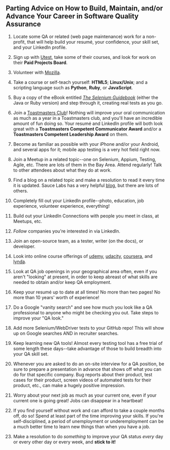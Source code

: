 ## Parting Advice on How to Build, Maintain, and/or Advance Your Career in Software Quality Assurance

1. Locate some QA or related (web page maintenance) work for a non-profit, that will help build your resumé, your confidence, your skill set, and your LinkedIn profile.

2. Sign up with [Utest](http://www.utest.com), take some of their courses, and look for work on their **Paid Projects Board**.

3. Volunteer with [Mozilla](https://www.mozilla.org/en-US/contribute/).

4. Take a course or self-teach yourself: **HTML5**; **Linux/Unix**; and a scripting language such as **Python**, **Ruby**, or **JavaScript**. 

5. Buy a copy of the eBook entitled [*The Selenium Guidebook*](https://seleniumguidebook.com) (either the Java or Ruby version) and step through it, creating real tests as you go.

6. Join a [Toastmasters Club](http://www.toastmasters.org)! Nothing will improve your oral communication as much as a year in a Toastmasters club, and you'll have an incredible amount of fun doing so. Your resumé and LinkedIn profile will both look great with a **Toastmasters Competent Communicator Award** and/or a **Toastmasters Competent Leadership Award** on them.

7. Become as familiar as possible with your iPhone and/or your Android, and several apps for it; mobile app testing is a very hot field right now.

8. Join a Meetup in a related topic--one on Selenium, Appium, Testing, Agile, etc. There are lots of them in the Bay Area. Attend regularly! Talk to other attendees about what they do at work. 

9. Find a blog on a related topic and make a resolution to read it every time it is updated. Sauce Labs has a very helpful [blog](http://sauceio.com), but there are lots of others.

10. Completely fill out your LinkedIn profile--photo, education, job experience, volunteer experience, everything!

11. Build out your LinkedIn Connections with people you meet in class, at Meetups, etc.

12. *Follow* companies you're interested in via LinkedIn.

13. Join an open-source team, as a tester, writer (on the docs), or developer.

14. Look into online course offerings of [udemy](http://www.udemy.com), [udacity](http://www.udacity.com), [coursera](http://www.coursera.com), and [lynda](http://www.lynda.com).
 
15. Look at QA job openings in your geographical area often, even if you aren't "looking" at present, in order to keep abreast of what skills are needed to obtain and/or keep QA employment.
 
16. Keep your resumé up to date at all times! No more than two pages! No more than 10 years' worth of experience!

17. Do a Google "vanity search" and see how much you look like a QA professional to anyone who might be checking you out. Take steps to improve your "QA look."

18. Add more Selenium/WebDriver tests to your GitHub repo! This will show up on Google searches AND in recruiter searches.

19. Keep learning new QA tools! Almost every testing tool has a free trial of some length these days--take advantage of those to build breadth into your QA skill set.

20. Whenever you are asked to do an on-site interview for a QA position, be sure to prepare a presentation in advance that shows off what you can do for that specific company. Bug reports about their product, test cases for their product, screen videos of automated tests for their product, etc., can make a hugely positive impression.

21. Worry about your next job as much as your current one, even if your current one is going great! Jobs can disappear in a heartbeat!

22. If you find yourself without work and can afford to take a couple months off, do so! Spend at least part of the time improving your skills. If you're self-disciplined, a period of unemployment or underemployment can be a much better time to learn new things than when you have a job. 

23. Make a resolution to do *something* to improve your QA status *every*  day or every other day or every week, and **stick to it!**
